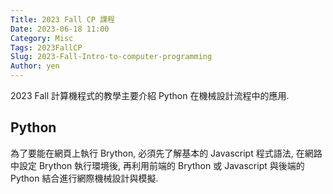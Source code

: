 ```yaml
---
Title: 2023 Fall CP 課程
Date: 2023-06-18 11:00
Category: Misc
Tags: 2023FallCP
Slug: 2023-Fall-Intro-to-computer-programming
Author: yen
---
```


2023 Fall 計算機程式的教學主要介紹 Python 在機械設計流程中的應用.

<!-- PELICAN_END_SUMMARY -->

Python
----
為了要能在網頁上執行 Brython, 必須先了解基本的 Javascript 程式語法, 在網路中設定 Brython 執行環境後, 再利用前端的 Brython 或 Javascript 與後端的 Python 結合進行網際機械設計與模擬.



